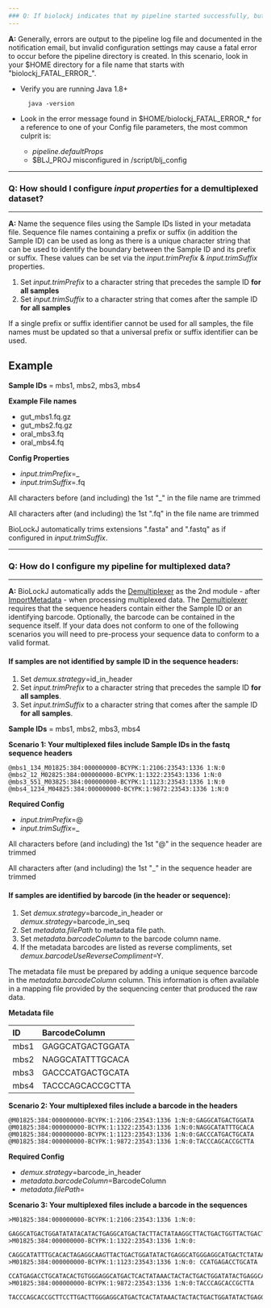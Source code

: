 ```yaml
---
### Q: If biolockj indicates that my pipeline started successfully, but the pipeline root directory is not created, how do I debug the root cause of the failure?
---
```

**A:** Generally, errors are output to the pipeline log file and documented in the notification email, but  invalid configuration settings may cause a fatal error to occur before the pipeline directory is created.  In this scenario, look in your $HOME directory for a file name that starts with "biolockj_FATAL_ERROR_".  

* Verify you are running Java 1.8+

	    java -version

* Look in the error message found in $HOME/biolockj_FATAL_ERROR_* for a reference to one of your Config file parameters, the most common culprit is:  

  - *pipeline.defaultProps*
  - $BLJ_PROJ misconfigured in /script/blj_config

---
### Q: How should I configure *input properties* for a demultiplexed dataset?
---
**A:** Name the sequence files using the Sample IDs listed in your metadata file.  Sequence file names containing a prefix or suffix (in addition the Sample ID) can be used as long as there is a unique character string that can be used to identify the boundary between the Sample ID and its prefix or suffix.  These values can be set via the *input.trimPrefix* & *input.trimSuffix* properties.

1. Set *input.trimPrefix* to a character string that precedes the sample ID **for all samples**
1. Set *input.trimSuffix* to a character string that comes after the sample ID **for all samples**

If a single prefix or suffix identifier cannot be used for all samples, the file names must be updated so that a universal prefix or suffix identifier can be used.

## Example

**Sample IDs** = mbs1, mbs2, mbs3, mbs4

**Example File names**
+ gut_mbs1.fq.gz
+ gut_mbs2.fq.gz
+ oral_mbs3.fq
+ oral_mbs4.fq

**Config Properties**
+ *input.trimPrefix*=_
+ *input.trimSuffix*=.fq

All characters before (and including) the 1st "_" in the file name are trimmed

All characters after (and including) the 1st ".fq" in the file name are trimmed

BioLockJ automatically trims extensions ".fasta" and ".fastq" as if configured in *input.trimSuffix*.

---
### Q: How do I configure my pipeline for multiplexed data?
---
**A:** BioLockJ automatically adds the [Demultiplexer](/module/implicit/module.implicit#demultiplexer) as the 2nd module - after [ImportMetadata](/module/implicit/module.implicit#importmetadata) - when processing multiplexed data.  The [Demultiplexer](/module/implicit/module.implicit#demultiplexer) requires that the sequence headers contain either the Sample ID or an identifying barcode.  Optionally, the barcode can be contained in the sequence itself.  If your data does not conform to one of the following scenarios you will need to pre-process your sequence data to conform to a valid format.

#### If samples are not identified by sample ID in the sequence headers:
1. Set *demux.strategy*=id_in_header
1. Set *input.trimPrefix* to a character string that precedes the sample ID **for all samples**.
1. Set *input.trimSuffix* to a character string that comes after the sample ID **for all samples**.

**Sample IDs** = mbs1, mbs2, mbs3, mbs4

**Scenario 1: Your multiplexed files include Sample IDs in the fastq sequence headers** 

	@mbs1_134_M01825:384:000000000-BCYPK:1:2106:23543:1336 1:N:0
	@mbs2_12_M02825:384:000000000-BCYPK:1:1322:23543:1336 1:N:0
	@mbs3_551_M03825:384:000000000-BCYPK:1:1123:23543:1336 1:N:0
	@mbs4_1234_M04825:384:000000000-BCYPK:1:9872:23543:1336 1:N:0

**Required Config**
+ *input.trimPrefix*=@
+ *input.trimSuffix*=_

All characters before (and including) the 1st "@" in the sequence header are trimmed

All characters after (and including) the 1st "_" in the sequence header are trimmed

#### If samples are identified by barcode (in the header or sequence): 
1. Set *demux.strategy*=barcode_in_header or *demux.strategy*=barcode_in_seq
1. Set *metadata.filePath* to metadata file path.
1. Set *metadata.barcodeColumn* to the barcode column name.
1. If the metadata barcodes are listed as reverse compliments, set *demux.barcodeUseReverseCompliment*=Y.

The metadata file must be prepared by adding a unique sequence barcode in the *metadata.barcodeColumn* column.  This information is often available in a mapping file provided by the sequencing center that produced the raw data.

**Metadata file** 

| ID | BarcodeColumn |
| :-- | :-- |
| mbs1 | GAGGCATGACTGGATA |
| mbs2 | NAGGCATATTTGCACA |
| mbs3 | GACCCATGACTGCATA |
| mbs4 | TACCCAGCACCGCTTA |

**Scenario 2: Your multiplexed files include a barcode in the headers**

	@M01825:384:000000000-BCYPK:1:2106:23543:1336 1:N:0:GAGGCATGACTGGATA
	@M01825:384:000000000-BCYPK:1:1322:23543:1336 1:N:0:NAGGCATATTTGCACA
	@M01825:384:000000000-BCYPK:1:1123:23543:1336 1:N:0:GACCCATGACTGCATA
	@M01825:384:000000000-BCYPK:1:9872:23543:1336 1:N:0:TACCCAGCACCGCTTA 

**Required Config**
+ *demux.strategy*=barcode_in_header
+ *metadata.barcodeColumn*=BarcodeColumn
+ *metadata.filePath*=<path to metadata file>

**Scenario 3: Your multiplexed files include a barcode in the sequences**

	>M01825:384:000000000-BCYPK:1:2106:23543:1336 1:N:0:
        GAGGCATGACTGGATATATACATACTGAGGCATGACTACTTACTATAAGGCTTACTGACTGGTTACTGACTGGGAGGCATGACTACTTACTATAA
	>M01825:384:000000000-BCYPK:1:1322:23543:1336 1:N:0:
        CAGGCATATTTGCACACTAGAGGCAAGTTACTGACTGGATATACTGAGGCATGGGAGGCATGACTCTATAAGGCTTACTGACTGGTTACTGACTG
	>M01825:384:000000000-BCYPK:1:1123:23543:1336 1:N:0: CCATGAGACCTGCATA
        CCATGAGACCTGCATACACTGTGGGAGGCATGACTCACTATAAACTACTACTGACTGGATATACTGAGGCATACTGACTGGTTACTTATAAGGCT
	>M01825:384:000000000-BCYPK:1:9872:23543:1336 1:N:0:TACCCAGCACCGCTTA 
        TACCCAGCACCGCTTCCTTGACTTGGGAGGCATGACTCACTATAAACTACTACTGACTGGATATACTGAGGCATACTGACTGGTTACTTATAAGG
     
